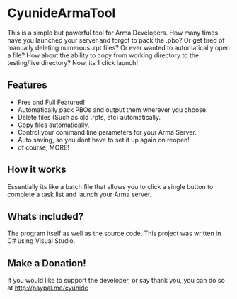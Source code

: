 # CyunideArmaTool

This is a simple but powerful tool for Arma Developers. How many times have you launched your server and forgot to pack the .pbo? Or get tired of manually deleting numerous .rpt files? Or ever wanted to automatically open a file? How about the ability to copy from working directory to the testing/live directory? Now, its 1 click launch!

## Features

* Free and Full Featured!
* Automatically pack PBOs and output them wherever you choose.
* Delete files (Such as old .rpts, etc) automatically.
* Copy files automatically.
* Control your command line parameters for your Arma Server.
* Auto saving, so you dont have to set it up again on reopen!
* of course, MORE!

## How it works

Essentially its like a batch file that allows you to click a single button to complete a task list and launch your Arma server.

## Whats included?

The program itself as well as the source code. This project was written in C# using Visual Studio.

## Make a Donation!

If you would like to support the developer, or say thank you, you can do so at http://paypal.me/cyunide
